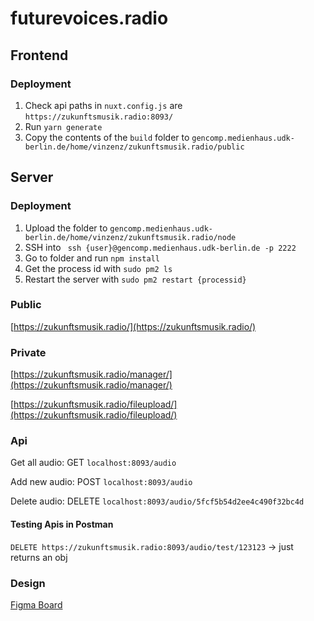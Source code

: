 # futurevoices.radio

## Frontend

### Deployment

1. Check api paths in `nuxt.config.js` are `https://zukunftsmusik.radio:8093/`
2. Run `yarn generate`
3. Copy the contents of the `build` folder to `gencomp.medienhaus.udk-berlin.de/home/vinzenz/zukunftsmusik.radio/public`

## Server

### Deployment

1. Upload the folder to `gencomp.medienhaus.udk-berlin.de/home/vinzenz/zukunftsmusik.radio/node`
2. SSH into ` ssh {user}@gencomp.medienhaus.udk-berlin.de -p 2222`
3. Go to folder and run `npm install`
4. Get the process id with `sudo pm2 ls`
5. Restart the server with `sudo pm2 restart {processid}`

### Public

[https://zukunftsmusik.radio/](https://zukunftsmusik.radio/)

### Private

[https://zukunftsmusik.radio/manager/](https://zukunftsmusik.radio/manager/)

[https://zukunftsmusik.radio/fileupload/](https://zukunftsmusik.radio/fileupload/)

### Api

Get all audio: GET `localhost:8093/audio`

Add new audio: POST `localhost:8093/audio`

Delete audio: DELETE `localhost:8093/audio/5fcf5b54d2ee4c490f32bc4d`

#### Testing Apis in Postman

`DELETE https://zukunftsmusik.radio:8093/audio/test/123123` -> just returns an obj

### Design

[Figma Board](https://www.figma.com/file/1nBrIeekQxJ4NEYrCiObxx/Future-Voices?node-id=307%3A3)
